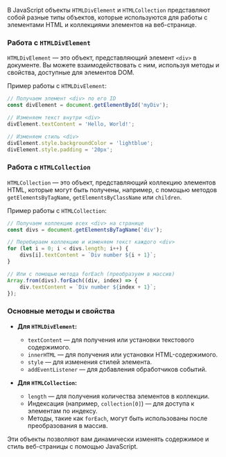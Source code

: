 В JavaScript объекты `HTMLDivElement` и `HTMLCollection` представляют собой разные типы объектов, которые используются для работы с элементами HTML и коллекциями элементов на веб-странице.

### Работа с `HTMLDivElement`

`HTMLDivElement` — это объект, представляющий элемент `<div>` в документе. Вы можете взаимодействовать с ним, используя методы и свойства, доступные для элементов DOM.

Пример работы с `HTMLDivElement`:

```javascript
// Получаем элемент <div> по его ID
const divElement = document.getElementById('myDiv');

// Изменяем текст внутри <div>
divElement.textContent = 'Hello, World!';

// Изменяем стиль <div>
divElement.style.backgroundColor = 'lightblue';
divElement.style.padding = '20px';
```

### Работа с `HTMLCollection`

`HTMLCollection` — это объект, представляющий коллекцию элементов HTML, которые могут быть получены, например, с помощью методов `getElementsByTagName`, `getElementsByClassName` или `children`.

Пример работы с `HTMLCollection`:

```javascript
// Получаем коллекцию всех <div> на странице
const divs = document.getElementsByTagName('div');

// Перебираем коллекцию и изменяем текст каждого <div>
for (let i = 0; i < divs.length; i++) {
    divs[i].textContent = `Div number ${i + 1}`;
}

// Или с помощью метода forEach (преобразуем в массив)
Array.from(divs).forEach((div, index) => {
    div.textContent = `Div number ${index + 1}`;
});
```

### Основные методы и свойства

- **Для `HTMLDivElement`:**
  - `textContent` — для получения или установки текстового содержимого.
  - `innerHTML` — для получения или установки HTML-содержимого.
  - `style` — для изменения стилей элемента.
  - `addEventListener` — для добавления обработчиков событий.

- **Для `HTMLCollection`:**
  - `length` — для получения количества элементов в коллекции.
  - Индексация (например, `collection[0]`) — для доступа к элементам по индексу.
  - Методы, такие как `forEach`, могут быть использованы после преобразования в массив.

Эти объекты позволяют вам динамически изменять содержимое и стиль веб-страницы с помощью JavaScript.